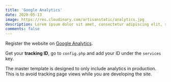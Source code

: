 ```yaml
---
title: 'Google Analytics'
date: 2020-05-13
image: https://res.cloudinary.com/artisanstatic/analytics.jpg
description: Lorem ipsum dolor sit amet, consectetur adipiscing elit, sed do eiusmod tempor incididunt ut labore et dolore magna aliqua. 
comments: false
---
```

Register the website on [Google Analytics](https://analytics.google.com/analytics/web).

Get your **tracking ID**, go to `config.php` and add your ID under the `services` key.

The master template is designed to only include analytics in production. This is to avoid tracking page views while you are developing the site.
